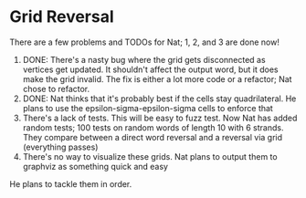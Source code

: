 # Grid Reversal

There are a few problems and TODOs for Nat; 1, 2, and 3 are done now!

1. DONE: There's a nasty bug where the grid gets disconnected as vertices get updated. It
shouldn't affect the output word, but it does make the grid invalid. The fix is either a
lot more code or a refactor; Nat chose to refactor.
2. DONE: Nat thinks that it's probably best if the cells stay quadrilateral. He plans to
use the epsilon-sigma-epsilon-sigma cells to enforce that
3. There's a lack of tests. This will be easy to fuzz test. Now Nat has added random tests;
100 tests on random words of length 10 with 6 strands. They compare between a direct
word reversal and a reversal via grid (everything passes)
4. There's no way to visualize these grids. Nat plans to output them to graphviz as
something quick and easy

He plans to tackle them in order.
